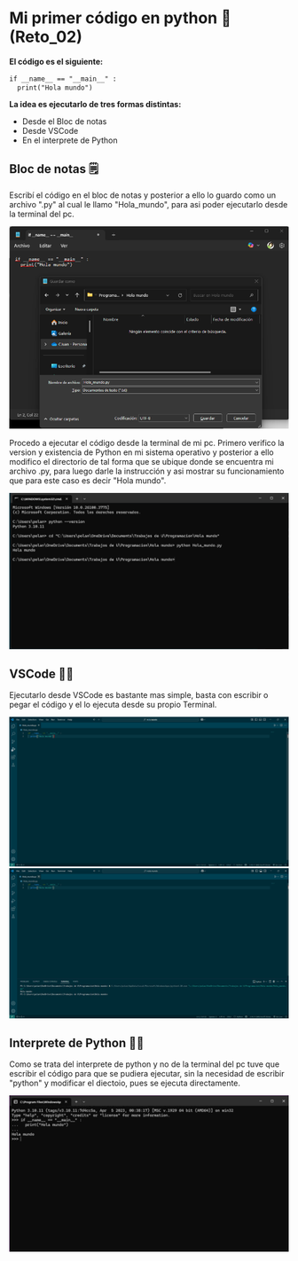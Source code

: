 # Mi primer código en python 🤠(Reto_02)
**El código es el siguiente:**
~~~
if __name__ == "__main__" :
  print("Hola mundo")
~~~
**La idea es ejecutarlo de tres formas distintas:**
- Desde el Bloc de notas
- Desde VSCode
- En el interprete de Python

## Bloc de notas 🗒️

Escribí el código en el bloc de notas y posterior a ello lo guardo como un archivo ".py" al cual le llamo "Hola_mundo", para asi poder ejecutarlo desde la terminal del pc.

![Bloc 1](Caps/cap%20bloc%202.png)

Procedo a ejecutar el código desde la terminal de mi pc.
Primero verifico la version y existencia de Python en mi sistema operativo y posterior a ello modifico el directorio de tal forma que se ubique donde se encuentra mi archivo .py, para luego darle la instrucción y asi mostrar su funcionamiento que para este caso es decir "Hola mundo".

![Bloc 2](Caps/cap%20bloc%203.png)


## VSCode 🔵📝
Ejecutarlo desde VSCode es bastante mas simple, basta con escribir o pegar el código y el lo ejecuta desde su propio Terminal.

![VScode 1](Caps/cap%20vs.png)
![VScode 2](Caps/cap%20vs%202.png)

## Interprete de Python 🧑‍💻
Como se trata del interprete de python y no de la terminal del pc tuve que escribir el código para que se pudiera ejecutar, sin la necesidad de escribir "python" y modificar el diectoio, pues se ejecuta directamente.

![Int de python](Caps/cap%20py.png)

